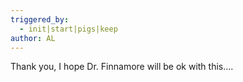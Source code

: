 ```yaml
---
triggered_by:
  - init|start|pigs|keep
author: AL
---
```


Thank you, I hope Dr. Finnamore will be ok with this....
